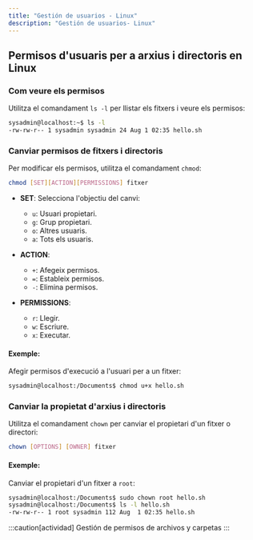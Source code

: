 ```yaml
---
title: "Gestión de usuarios - Linux"
description: "Gestión de usuarios- Linux"
---
```


## Permisos d'usuaris per a arxius i directoris en Linux

### Com veure els permisos
Utilitza el comandament `ls -l` per llistar els fitxers i veure els permisos:

```bash frame="none" ins="-rw-rw-r-- 1 sysadmin sysadmin 24 Aug 1 02:35 hello.sh"
sysadmin@localhost:~$ ls -l
-rw-rw-r-- 1 sysadmin sysadmin 24 Aug 1 02:35 hello.sh
```

### Canviar permisos de fitxers i directoris
Per modificar els permisos, utilitza el comandament `chmod`:

```bash frame="none"
chmod [SET][ACTION][PERMISSIONS] fitxer
```

- **SET**: Selecciona l'objectiu del canvi:
  - `u`: Usuari propietari.
  - `g`: Grup propietari.
  - `o`: Altres usuaris.
  - `a`: Tots els usuaris.

- **ACTION**:
  - `+`: Afegeix permisos.
  - `=`: Estableix permisos.
  - `-`: Elimina permisos.

- **PERMISSIONS**:
  - `r`: Llegir.
  - `w`: Escriure.
  - `x`: Executar.

#### Exemple:
Afegir permisos d'execució a l'usuari per a un fitxer:
```bash frame="none"
sysadmin@localhost:/Documents$ chmod u+x hello.sh
```

### Canviar la propietat d'arxius i directoris
Utilitza el comandament `chown` per canviar el propietari d'un fitxer o directori:

```bash frame="none"
chown [OPTIONS] [OWNER] fitxer
```

#### Exemple:
Canviar el propietari d'un fitxer a `root`:
```bash frame="none" ins="root"
sysadmin@localhost:/Documents$ sudo chown root hello.sh
sysadmin@localhost:/Documents$ ls -l hello.sh
-rw-rw-r-- 1 root sysadmin 112 Aug  1 02:35 hello.sh
```

:::caution[actividad]
Gestión de permisos de archivos y carpetas
:::